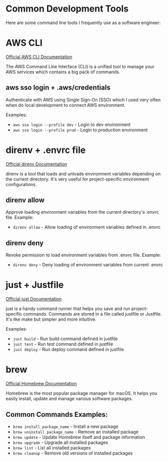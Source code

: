 # Common Development Tools

Here are some command line tools I frequently use as a software engineer:

# AWS CLI
[Official AWS CLI Documentation](https://aws.amazon.com/cli/)

The AWS Command Line Interface (CLI) is a unified tool to manage your AWS services which contains a big pack of commands.


## aws sso login + .aws/credentials 
Authenticate with AWS using Single Sign-On (SSO) which I used very often when do local development to connect AWS environment. 

Examples:
- `aws sso login --profile dev` - Login to dev environment
- `aws sso login --profile prod` - Login to production environment


# direnv + .envrc file
[Official direnv Documentation](https://direnv.net/)

direnv is a tool that loads and unloads environment variables depending on the current directory. It's very useful for project-specific environment configurations.

## direnv allow
Approve loading environment variables from the current directory's .envrc file.
Example:
- `direnv allow` - Allow loading of environment variables defined in .envrc

## direnv deny
Revoke permission to load environment variables from .envrc file.
Example:
- `direnv deny` - Deny loading of environment variables from current .envrc

# just + Justfile
[Official just Documentation](https://just.systems/)

just is a handy command runner that helps you save and run project-specific commands. Commands are stored in a file called justfile or Justfile. It's like make but simpler and more intuitive.

Examples:
- `just build` - Run build command defined in justfile
- `just test` - Run test command defined in justfile
- `just deploy` - Run deploy command defined in justfile

# brew
[Official Homebrew Documentation](https://brew.sh/)

Homebrew is the most popular package manager for macOS. It helps you easily install, update and manage various software packages.

## Common Commands Examples:
- `brew install package_name` - Install a new package
- `brew uninstall package_name` - Remove an installed package
- `brew update` - Update Homebrew itself and package information
- `brew upgrade` - Upgrade all installed packages
- `brew list` - List all installed packages
- `brew cleanup` - Remove old versions of installed packages
